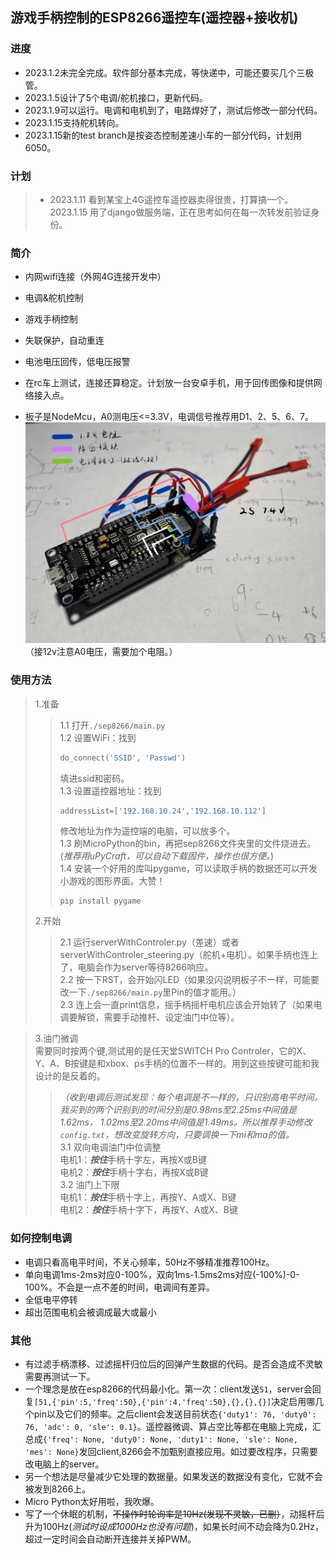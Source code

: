 ## 游戏手柄控制的ESP8266遥控车(遥控器+接收机)

### 进度
+ 2023.1.2未完全完成。软件部分基本完成，等快递中，可能还要买几个三极管。
+ 2023.1.5设计了5个电调/舵机接口，更新代码。
+ 2023.1.9可以运行。电调和电机到了，电路焊好了，测试后修改一部分代码。
+ 2023.1.15支持舵机转向。
+ 2023.1.15新的test branch是按姿态控制差速小车的一部分代码，计划用6050。

### 计划
>+ 2023.1.11 看到某宝上4G遥控车遥控器卖得很贵，打算搞一个。
2023.1.15 用了django做服务端，正在思考如何在每一次转发前验证身份。

### 简介
+ 内网wifi连接（外网4G连接开发中）
+ 电调&舵机控制
+ 游戏手柄控制
+ 失联保护，自动重连
+ 电池电压回传，低电压报警

+ 在rc车上测试，连接还算稳定。计划放一台安卓手机，用于回传图像和提供网络接入点。
+ 板子是NodeMcu，A0测电压<=3.3V，电调信号推荐用D1、2、5、6、7。
![参考](晒晒成品.png)
（接12v注意A0电压，需要加个电阻。）
### 使用方法
>1.准备
>>1.1 打开```./sep8266/main.py```  
>>1.2 设置WiFi：找到
>>```python
>>do_connect('SSID', 'Passwd')
>>```  
>>填进ssid和密码。  
>>1.3 设置遥控器地址：找到
>>```python
>>addressList=['192.168.10.24','192.168.10.112']
>>```  
>>修改地址为作为遥控端的电脑，可以放多个。  
>>1.3 刷MicroPython的bin，再把sep8266文件夹里的文件烧进去。(*推荐用uPyCraft，可以自动下载固件，操作也很方便。*)  
>>1.4 安装一个好用的库叫pygame，可以读取手柄的数据还可以开发小游戏的图形界面。大赞！
>>```
>>pip install pygame
>>```
>2.开始
>>2.1 运行serverWithControler.py（差速）或者serverWithControler_steering.py（舵机+电机）。如果手柄也连上了，电脑会作为server等待8266响应。  
>>2.2 按一下RST，会开始闪LED（如果没闪说明板子不一样，可能要改一下```./sep8266/main.py```里Pin的值才能用。）  
>>2.3 连上会一直print信息，摇手柄摇杆电机应该会开始转了（如果电调要解锁，需要手动推杆、设定油门中位等）。

>3.油门微调  
>需要同时按两个键,测试用的是任天堂SWITCH Pro Controler，它的X、Y、A、B按键是和xbox、ps手柄的位置不一样的。用到这些按键可能和我设计的是反着的。
>>*（收到电调后测试发现：每个电调是不一样的，只识别高电平时间。我买到的两个识别到的时间分别是0.98ms至2.25ms中间值是1.62ms， 1.02ms至2.20ms中间值是1.49ms。所以推荐手动修改```config.txt```，想改变旋转方向，只要调换一下mi和ma的值。*  
>>3.1 双向电调油门中位调整  
>>电机1：***按住***手柄十字左，再按X或B键  
>>电机2：***按住***手柄十字右，再按X或B键  
>>3.2 油门上下限   
>>电机1：***按住***手柄十字上，再按Y、A或X、B键  
>>电机2：***按住***手柄十字下，再按Y、A或X、B键 

### 如何控制电调
+ 电调只看高电平时间，不关心频率，50Hz不够精准推荐100Hz。  
+ 单向电调1ms-2ms对应0-100%，双向1ms-1.5ms2ms对应(-100%)-0-100%。不会是一点不差的时间，电调间有差异。  
+ 全低电平停转  
+ 超出范围电机会被调成最大或最小  

### 其他
+ 有过滤手柄漂移、过滤摇杆归位后的回弹产生数据的代码。是否会造成不灵敏需要再测试一下。
+ 一个理念是放在esp8266的代码最小化。第一次：client发送```51```，server会回复```[51,{'pin':5,'freq':50},{'pin':4,'freq':50},{},{},{}]```决定启用哪几个pin以及它们的频率。之后client会发送目前状态```{'duty1': 76, 'duty0': 76, 'adc': 0, 'sle': 0.1}```。遥控器微调、算占空比等都在电脑上完成，汇总成```{'freq': None, 'duty0': None, 'duty1': None, 'sle': None, 'mes': None}```发回client,8266会不加甄别直接应用。如过要改程序，只需要改电脑上的server。
+ 另一个想法是尽量减少它处理的数据量。如果发送的数据没有变化，它就不会被发到8266上。
+ Micro Python太好用啦，我吹爆。
+ 写了一个休眠的机制，~~不操作时轮询率是10Hz(发现不灵敏，已删）~~，动摇杆后升为100Hz(*测试时设成1000Hz也没有问题*)，如果长时间不动会降为0.2Hz，超过一定时间会自动断开连接并关掉PWM。